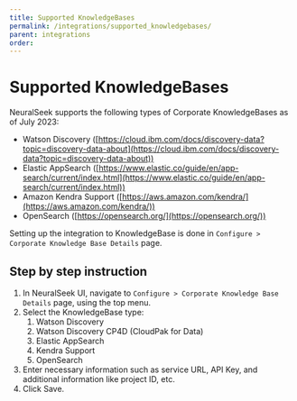```yaml
---
title: Supported KnowledgeBases
permalink: /integrations/supported_knowledgebases/
parent: integrations
order:
---
```


# Supported KnowledgeBases

NeuralSeek supports the following types of Corporate KnowledgeBases as of July 2023:

- Watson Discovery ([https://cloud.ibm.com/docs/discovery-data?topic=discovery-data-about](https://cloud.ibm.com/docs/discovery-data?topic=discovery-data-about))
- Elastic AppSearch ([https://www.elastic.co/guide/en/app-search/current/index.html](https://www.elastic.co/guide/en/app-search/current/index.html))
- Amazon Kendra Support ([https://aws.amazon.com/kendra/](https://aws.amazon.com/kendra/))
- OpenSearch ([https://opensearch.org/](https://opensearch.org/))

Setting up the integration to KnowledgeBase is done in `Configure > Corporate Knowledge Base Details` page.

## Step by step instruction

1. In NeuralSeek UI, navigate to `Configure > Corporate Knowledge Base Details` page, using the top menu.
2. Select the KnowledgeBase type:
    1. Watson Discovery
    2. Watson Discovery CP4D (CloudPak for Data)
    3. Elastic AppSearch
    4. Kendra Support
    5. OpenSearch
3. Enter necessary information such as service URL, API Key, and additional information like project ID, etc.
4. Click Save.
